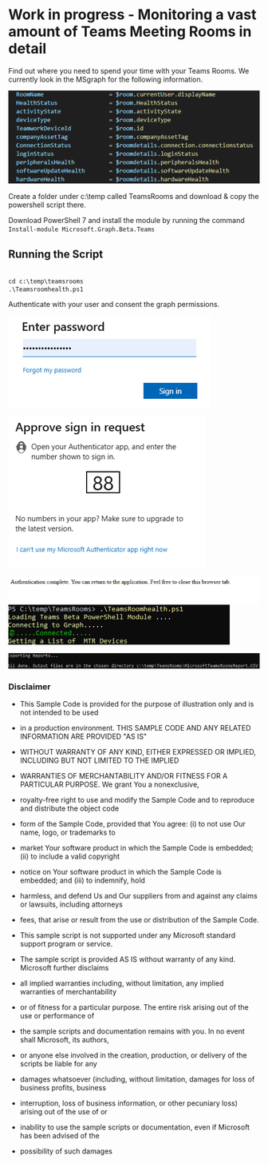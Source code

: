 # Work in progress - Monitoring a vast amount of Teams Meeting Rooms in detail

Find out where you need to spend your time with your Teams Rooms.
We currently look in the MSgraph for the following information.

![alt text](image.png)

Create a folder under c:\temp called TeamsRooms and download & copy the powershell script there.

Download PowerShell 7 and install the module by running the command ```Install-module Microsoft.Graph.Beta.Teams```

## Running the Script

```

cd c:\temp\teamsrooms
.\Teamsroomhealth.ps1

```

Authenticate with your user and consent the graph permissions.

![alt text](image-1.png)

![alt text](image-2.png)

![alt text](image-3.png)
![alt text](image-4.png)

![alt text](image-5.png)
### Disclaimer

* This Sample Code is provided for the purpose of illustration only and is not intended to be used
* in a production environment. THIS SAMPLE CODE AND ANY RELATED INFORMATION ARE PROVIDED "AS IS"
* WITHOUT WARRANTY OF ANY KIND, EITHER EXPRESSED OR IMPLIED, INCLUDING BUT NOT LIMITED TO THE IMPLIED
* WARRANTIES OF MERCHANTABILITY AND/OR FITNESS FOR A PARTICULAR PURPOSE. We grant You a nonexclusive,
* royalty-free right to use and modify the Sample Code and to reproduce and distribute the object code
* form of the Sample Code, provided that You agree: (i) to not use Our name, logo, or trademarks to
* market Your software product in which the Sample Code is embedded; (ii) to include a valid copyright
* notice on Your software product in which the Sample Code is embedded; and (iii) to indemnify, hold
* harmless, and defend Us and Our suppliers from and against any claims or lawsuits, including attorneys  
* fees, that arise or result from the use or distribution of the Sample Code.

* This sample script is not supported under any Microsoft standard support program or service.
* The sample script is provided AS IS without warranty of any kind. Microsoft further disclaims
* all implied warranties including, without limitation, any implied warranties of merchantability
* or of fitness for a particular purpose. The entire risk arising out of the use or performance of
* the sample scripts and documentation remains with you. In no event shall Microsoft, its authors,
* or anyone else involved in the creation, production, or delivery of the scripts be liable for any
* damages whatsoever (including, without limitation, damages for loss of business profits, business
* interruption, loss of business information, or other pecuniary loss) arising out of the use of or
* inability to use the sample scripts or documentation, even if Microsoft has been advised of the
* possibility of such damages
